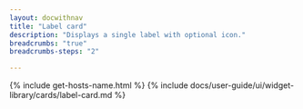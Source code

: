 ```yaml
---
layout: docwithnav
title: "Label card"
description: "Displays a single label with optional icon."
breadcrumbs: "true"
breadcrumbs-steps: "2"

---
```

{% include get-hosts-name.html %}
{% include docs/user-guide/ui/widget-library/cards/label-card.md %}
